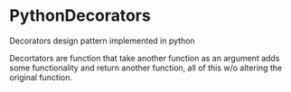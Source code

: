 # PythonDecorators
Decorators design pattern implemented in python

Decortators are function that take another function as an argument adds some functionality and return another function, all of this w/o altering the original function.
